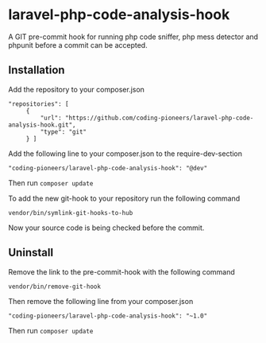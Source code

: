 # laravel-php-code-analysis-hook
A GIT pre-commit hook for running php code sniffer, php mess detector and phpunit before a commit can be accepted.

## Installation
Add the repository to your composer.json

```
"repositories": [
     {
         "url": "https://github.com/coding-pioneers/laravel-php-code-analysis-hook.git",
         "type": "git"
     } ]
```
Add the following line to your composer.json to the require-dev-section
```
"coding-pioneers/laravel-php-code-analysis-hook": "@dev"
```
Then run `composer update`

To add the new git-hook to your repository run the following command
```
vendor/bin/symlink-git-hooks-to-hub  
```
Now your source code is being checked before the commit.

## Uninstall
Remove the link to the pre-commit-hook with the following command
```
vendor/bin/remove-git-hook
```
Then remove the following line from your composer.json
```
"coding-pioneers/laravel-php-code-analysis-hook": "~1.0"
```
Then run `composer update`